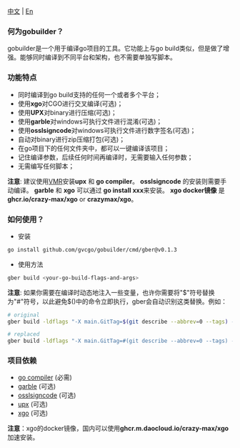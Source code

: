 [中文](https://github.com/gvcgo/gobuilder/blob/main/docs/README_CN.md) | [En](https://github.com/gvcgo/gobuilder)
### 何为gobuilder？

gobuilder是一个用于编译go项目的工具。它功能上与go build类似，但是做了增强。能够同时编译到不同平台和架构，也不需要单独写脚本。

### 功能特点

- 同时编译到go build支持的任何一个或者多个平台；
- 使用**xgo**对CGO进行交叉编译(可选)；
- 使用**UPX**对binary进行压缩(可选)；
- 使用**garble**对windows可执行文件进行混淆(可选)；
- 使用**osslsigncode**对windows可执行文件进行数字签名(可选)；
- 自动对binary进行zip压缩打包(可选)；
- 在go项目下的任何文件夹中，都可以一键编译该项目；
- 记住编译参数，后续任何时间再编译时，无需要输入任何参数；
- 无需编写任何脚本；

**注意**: 建议使用[VMR](https://github.com/gvcgo/version-manager)安装**upx** 和 **go compiler**。 **osslsigncode** 的安装则需要手动编译。 **garble** 和 **xgo** 可以通过 **go install xxx**来安装。 **xgo docker镜像** 是 **ghcr.io/crazy-max/xgo** or **crazymax/xgo**。

### 如何使用？

- 安装

```bash
go install github.com/gvcgo/gobuilder/cmd/gber@v0.1.3
```

- 使用方法

```bash
gber build <your-go-build-flags-and-args>
```

**注意**: 如果你需要在编译时动态地注入一些变量，也许你需要将"$"符号替换为"#"符号，以此避免$()中的命令立即执行，gber会自动识别这类替换。例如：

```bash
# original
gber build -ldflags "-X main.GitTag=$(git describe --abbrev=0 --tags) -X main.GitHash=$(git show -s --format=%H)  -s -w" ./cmd/vmr/

# replaced
gber build -ldflags "-X main.GitTag=#(git describe --abbrev=0 --tags) -X main.GitHash=#(git show -s --format=%H)  -s -w" ./cmd/vmr
```

### 项目依赖

- [go compiler](https://go.dev/dl/) (必需)
- [garble](https://github.com/burrowers/garble) (可选)
- [osslsigncode](https://github.com/mtrojnar/osslsigncode) (可选)
- [upx](https://github.com/upx/upx) (可选)
- [xgo](https://github.com/crazy-max/xgo) (可选)

**注意**：xgo的docker镜像，国内可以使用**ghcr.m.daocloud.io/crazy-max/xgo**加速安装。
